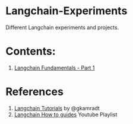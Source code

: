 # Langchain-Experiments
Different Langchain experiments and projects.

# Contents:
1. [Langchain Fundamentals - Part 1](LangChain_Cookbook_Part_1-Fundamentals.ipynb)

# References
1. [Langchain Tutorials](https://github.com/sushant097/Langchain-Experiments.git) by @gkamradt
2. [Langchain How to guides](https://www.youtube.com/watch?v=ZzgUqFtxgXI&list=PL8motc6AQftk1Bs42EW45kwYbyJ4jOdiZ) Youtube Playlist